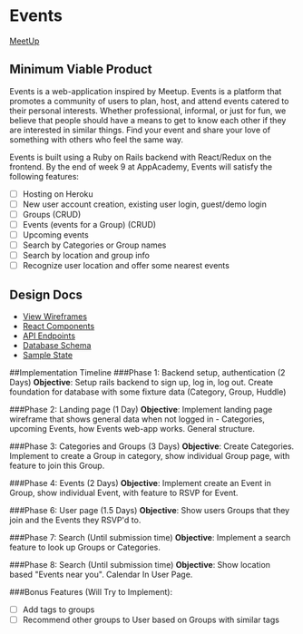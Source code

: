 # Events
<!-- ![alt text]("Events") -->

[MeetUp](https://meetup.com/)

<!-- [Heroku Link](https://huddle-application.herokuapp.com/) -->

<!-- [Trello Link](https://trello.com/b/VXwYw2DP/huddle) -->

## Minimum Viable Product
Events is a web-application inspired by Meetup. Events is a platform that promotes a community of users to plan, host, and attend events catered to their personal interests. Whether professional, informal, or just for fun, we believe that people should have a means to get to know each other if they are interested in similar things. Find your event and share your love of something with others who feel the same way.

Events is built using a Ruby on Rails backend with React/Redux on the frontend. By the end of week 9 at AppAcademy, Events will satisfy the following features:

- [ ] Hosting on Heroku
- [ ] New user account creation, existing user login, guest/demo login
- [ ] Groups (CRUD)
- [ ] Events (events for a Group) (CRUD)
- [ ] Upcoming events
- [ ] Search by Categories or Group names
- [ ] Search by location and group info
- [ ] Recognize user location and offer some nearest events

## Design Docs
* [View Wireframes](https://github.com/Albert2522/MeetUp_full_stack/tree/master/docs/wireframes)
* [React Components](https://github.com/Albert2522/MeetUp_full_stack/blob/master/docs/component-hierarchy.md)
* [API Endpoints](https://github.com/Albert2522/MeetUp_full_stack/blob/master/docs/api-endpoints.md)
* [Database Schema](https://github.com/Albert2522/MeetUp_full_stack/blob/master/docs/schema.md)
* [Sample State](https://github.com/Albert2522/MeetUp_full_stack/blob/master/docs/sample-state.md)

##Implementation Timeline
###Phase 1: Backend setup, authentication (2 Days)
**Objective**: Setup rails backend to sign up, log in, log out. Create foundation for database with some fixture data (Category, Group, Huddle)

###Phase 2: Landing page (1 Day)
**Objective**: Implement landing page wireframe that shows general data when not logged in - Categories, upcoming Events, how Events web-app works. General structure.

###Phase 3: Categories and Groups (3 Days)
**Objective**: Create Categories. Implement to create a Group in category, show individual Group page, with feature to join this Group.

###Phase 4: Events (2 Days)
**Objective**: Implement create an Event in Group, show individual Event, with feature to RSVP for Event.

###Phase 6: User page (1.5 Days)
**Objective**: Show users Groups that they join and the Events they RSVP'd to.

###Phase 7: Search (Until submission time)
**Objective**: Implement a search feature to look up Groups or Categories.

###Phase 8: Search (Until submission time)
**Objective**: Show location based "Events near you". Calendar In User Page.

###Bonus Features (Will Try to Implement):
- [ ] Add tags to groups
- [ ] Recommend other groups to User based on Groups with similar tags
